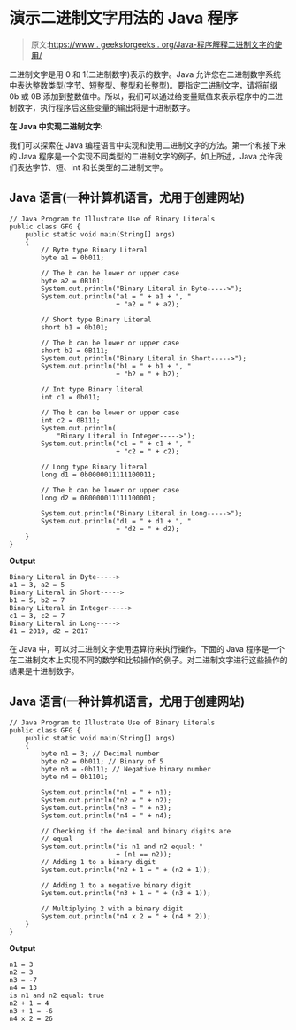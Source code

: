 # 演示二进制文字用法的 Java 程序

> 原文:[https://www . geeksforgeeks . org/Java-程序解释二进制文字的使用/](https://www.geeksforgeeks.org/java-program-to-illustrate-use-of-binary-literals/)

二进制文字是用 0 和 1(二进制数字)表示的数字。Java 允许您在二进制数字系统中表达整数类型(字节、短整型、整型和长整型)。要指定二进制文字，请将前缀 0b 或 0B 添加到整数值中。所以，我们可以通过给变量赋值来表示程序中的二进制数字，执行程序后这些变量的输出将是十进制数字。

**在 Java 中实现二进制文字:**

我们可以探索在 Java 编程语言中实现和使用二进制文字的方法。第一个和接下来的 Java 程序是一个实现不同类型的二进制文字的例子。如上所述，Java 允许我们表达字节、短、int 和长类型的二进制文字。

## Java 语言(一种计算机语言，尤用于创建网站)

```
// Java Program to Illustrate Use of Binary Literals
public class GFG {
    public static void main(String[] args)
    {
        // Byte type Binary Literal
        byte a1 = 0b011;

        // The b can be lower or upper case
        byte a2 = 0B101;
        System.out.println("Binary Literal in Byte----->");
        System.out.println("a1 = " + a1 + ", "
                           + "a2 = " + a2);

        // Short type Binary Literal
        short b1 = 0b101;

        // The b can be lower or upper case
        short b2 = 0B111;
        System.out.println("Binary Literal in Short----->");
        System.out.println("b1 = " + b1 + ", "
                           + "b2 = " + b2);

        // Int type Binary literal
        int c1 = 0b011;

        // The b can be lower or upper case
        int c2 = 0B111;
        System.out.println(
            "Binary Literal in Integer----->");
        System.out.println("c1 = " + c1 + ", "
                           + "c2 = " + c2);

        // Long type Binary literal
        long d1 = 0b0000011111100011;

        // The b can be lower or upper case
        long d2 = 0B0000011111100001;

        System.out.println("Binary Literal in Long----->");
        System.out.println("d1 = " + d1 + ", "
                           + "d2 = " + d2);
    }
}
```

**Output**

```
Binary Literal in Byte----->
a1 = 3, a2 = 5
Binary Literal in Short----->
b1 = 5, b2 = 7
Binary Literal in Integer----->
c1 = 3, c2 = 7
Binary Literal in Long----->
d1 = 2019, d2 = 2017

```

在 Java 中，可以对二进制文字使用运算符来执行操作。下面的 Java 程序是一个在二进制文本上实现不同的数学和比较操作的例子。对二进制文字进行这些操作的结果是十进制数字。

## Java 语言(一种计算机语言，尤用于创建网站)

```
// Java Program to Illustrate Use of Binary Literals
public class GFG {
    public static void main(String[] args)
    {
        byte n1 = 3; // Decimal number
        byte n2 = 0b011; // Binary of 5
        byte n3 = -0b111; // Negative binary number
        byte n4 = 0b1101;

        System.out.println("n1 = " + n1);
        System.out.println("n2 = " + n2);
        System.out.println("n3 = " + n3);
        System.out.println("n4 = " + n4);

        // Checking if the decimal and binary digits are
        // equal
        System.out.println("is n1 and n2 equal: "
                           + (n1 == n2));
        // Adding 1 to a binary digit
        System.out.println("n2 + 1 = " + (n2 + 1));

        // Adding 1 to a negative binary digit
        System.out.println("n3 + 1 = " + (n3 + 1));

        // Multiplying 2 with a binary digit
        System.out.println("n4 x 2 = " + (n4 * 2));
    }
}
```

**Output**

```
n1 = 3
n2 = 3
n3 = -7
n4 = 13
is n1 and n2 equal: true
n2 + 1 = 4
n3 + 1 = -6
n4 x 2 = 26

```